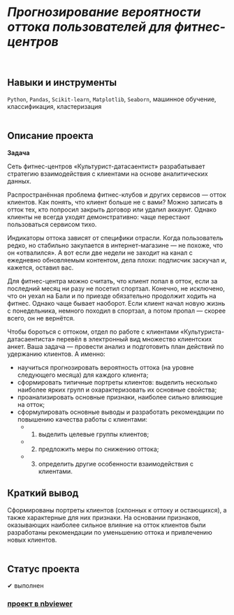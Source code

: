 # <i>Прогнозирование вероятности оттока пользователей для фитнес-центров</i><br/><br/>
## <b>Навыки и инструменты</b><br/>
`Python`, `Pandas`, `Scikit-learn`, `Matplotlib`, `Seaborn`, машинное обучение, классификация, кластеризация<br/><br/>


## <b>Описание проекта</b><br/>
<b>Задача</b><br/>

Сеть фитнес-центров «Культурист-датасаентист» разрабатывает стратегию взаимодействия с клиентами на основе аналитических данных.

Распространённая проблема фитнес-клубов и других сервисов — отток клиентов. Как понять, что клиент больше не с вами? Можно записать в отток тех, кто попросил закрыть договор или удалил аккаунт. Однако клиенты не всегда уходят демонстративно: чаще перестают пользоваться сервисом тихо.

Индикаторы оттока зависят от специфики отрасли. Когда пользователь редко, но стабильно закупается в интернет-магазине — не похоже, что он «отвалился». А вот если две недели не заходит на канал с ежедневно обновляемым контентом, дела плохи: подписчик заскучал и, кажется, оставил вас.

Для фитнес-центра можно считать, что клиент попал в отток, если за последний месяц ни разу не посетил спортзал. Конечно, не исключено, что он уехал на Бали и по приезде обязательно продолжит ходить на фитнес. Однако чаще бывает наоборот. Если клиент начал новую жизнь с понедельника, немного походил в спортзал, а потом пропал — скорее всего, он не вернётся.

Чтобы бороться с оттоком, отдел по работе с клиентами «Культуриста-датасаентиста» перевёл в электронный вид множество клиентских анкет. Ваша задача — провести анализ и подготовить план действий по удержанию клиентов.
А именно:
* научиться прогнозировать вероятность оттока (на уровне следующего месяца) для каждого клиента;
* сформировать типичные портреты клиентов: выделить несколько наиболее ярких групп и охарактеризовать их основные свойства;
* проанализировать основные признаки, наиболее сильно влияющие на отток;
* сформулировать основные выводы и разработать рекомендации по повышению качества работы с клиентами:
  * 1) выделить целевые группы клиентов;
  * 2) предложить меры по снижению оттока;
  * 3) определить другие особенности взаимодействия с клиентами.


## <b>Краткий вывод</b><br/>
Сформированы портреты клиентов (склонных к оттоку и остающихся), а также характерные для них признаки. На основании признаков, оказывающих наиболее сильное влияние на отток клиентов были разработаны рекомендации по уменьшению оттока и привлечению новых клиентов.<br/><br/>


## <b>Статус проекта</b><br/>
✔ выполнен <br/>


### [<b>проект в nbviewer</b>](https://nbviewer.org/github/Senyanordwest/yandex.praktikum/blob/main/project_12_ML/project_12_ML.ipynb)
